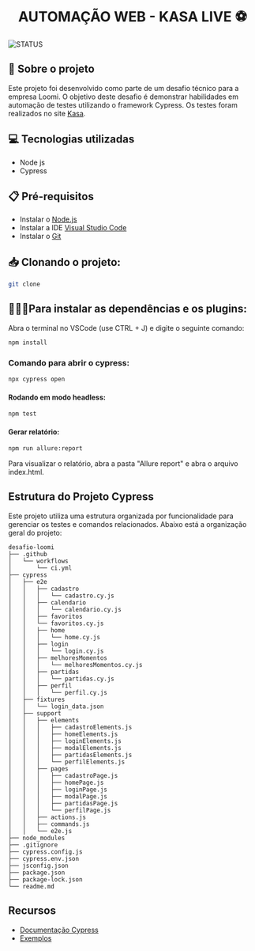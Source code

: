 <h1 align="center"> AUTOMAÇÃO WEB - KASA LIVE ⚽ </h1>

![STATUS](https://img.shields.io/static/v1?label=STATUS&message=%20Finalizado&color=&style=for-the-badge)

## 💬 Sobre o projeto
Este projeto foi desenvolvido como parte de um desafio técnico para a empresa Loomi. O objetivo deste desafio é demonstrar habilidades em automação de testes utilizando o framework Cypress. Os testes foram realizados no site [Kasa](https://www.kasa.live).

## 💻 Tecnologias utilizadas

- Node js
- Cypress

## 📋 Pré-requisitos
- Instalar o [Node.js](https://nodejs.org/)
- Instalar a IDE [Visual Studio Code](https://code.visualstudio.com/download)
- Instalar o [Git](https://git-scm.com/downloads) 

##  📥 Clonando o projeto:
```bash
git clone 
  ```

##  👩🏻‍💻​ Para instalar as dependências e os plugins:

Abra o terminal no VSCode (use CTRL + J) e digite o seguinte comando:

```bash
npm install
  ```

### Comando para abrir o cypress:

```bash
npx cypress open
  ```

#### Rodando em modo headless:
```bash
npm test
```

#### Gerar relatório:
```bash
npm run allure:report
```
Para visualizar o relatório, abra a pasta "Allure report" e abra o arquivo index.html. 

## Estrutura do Projeto Cypress

Este projeto utiliza uma estrutura organizada por funcionalidade para gerenciar os testes e comandos relacionados. Abaixo está a organização geral do projeto:

    desafio-loomi
    ├── .github
    │   └── workflows
    │       └── ci.yml
    ├── cypress
    │   ├── e2e
    │   │   ├── cadastro
    │   │   │   └── cadastro.cy.js
    │   │   ├── calendario
    │   │   │   └── calendario.cy.js
    │   │   ├── favoritos
    │   │   └── favoritos.cy.js
    │   │   ├── home
    │   │   │   └── home.cy.js
    │   │   ├── login
    │   │   │   └── login.cy.js
    │   │   ├── melhoresMomentos
    │   │   │   └── melhoresMomentos.cy.js
    │   │   ├── partidas
    │   │   │   └── partidas.cy.js
    │   │   ├── perfil
    │   │   │   └── perfil.cy.js
    │   ├── fixtures
    │   │   └── login_data.json
    │   ├── support
    │   │   ├── elements
    │   │   │   ├── cadastroElements.js
    │   │   │   ├── homeElements.js
    │   │   │   ├── loginElements.js
    │   │   │   ├── modalElements.js
    │   │   │   ├── partidasElements.js
    │   │   │   └── perfilElements.js
    │   │   ├── pages
    │   │   │   ├── cadastroPage.js
    │   │   │   ├── homePage.js
    │   │   │   ├── loginPage.js
    │   │   │   ├── modalPage.js
    │   │   │   ├── partidasPage.js
    │   │   │   └── perfilPage.js
    │   │   ├── actions.js
    │   │   ├── commands.js
    │   │   └── e2e.js
    ├── node_modules
    ├── .gitignore
    ├── cypress.config.js
    ├── cypress.env.json
    ├── jsconfig.json
    ├── package.json
    ├── package-lock.json
    └── readme.md

## Recursos
- [Documentação Cypress](https://docs.cypress.io/guides/overview/why-cypress)
- [Exemplos](https://github.com/cypress-io/cypress-example-recipes)